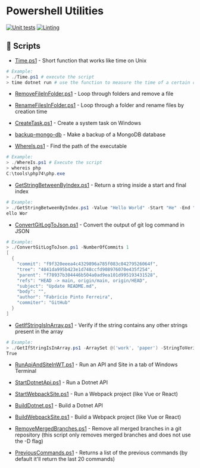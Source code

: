 # Powershell Utilities 
[![Unit tests](https://github.com/pferreirafabricio/powershell-utils/actions/workflows/tests.yml/badge.svg)](https://github.com/pferreirafabricio/powershell-utils/actions/workflows/tests.yml)
[![Linting](https://github.com/pferreirafabricio/powershell-utils/actions/workflows/linting.yml/badge.svg)](https://github.com/pferreirafabricio/powershell-utils/actions/workflows/linting.yml)

## 🐍 Scripts
- [Time.ps1](./Time.ps1) - Short function that works like time on Unix <br/>
```powershell
# Example: 
> ./Time.ps1 # execute the script
> time dotnet run # use the function to measure the time of a certain command
```
- [RemoveFileInFolder.ps1](./RemoveFileInFolder.ps1) - Loop through folders and remove a file

- [RenameFilesInFolder.ps1](./RenameFilesInFolder.ps1) - Loop through a folder and rename files by creation time

- [CreateTask.ps1](./CreateTask.ps1) - Create a system task on Windows

- [backup-mongo-db](https://github.com/pferreirafabricio/backup-mongo-db) - Make a backup of a MongoDB database

- [WhereIs.ps1](./WhereIs.ps1) - Find the path of the executable
```powershell
# Example: 
> ./WhereIs.ps1 # Execute the script
> whereis php
C:\tools\php74\php.exe
```

- [GetStringBetweenByIndex.ps1](./GetStringBetweenByIndex.ps1) - Return a string inside a start and final index
```powershell
# Example: 
> ./GetStringBetweenByIndex.ps1 -Value "Hello World" -Start "He" -End "ld"
ello Wor
``` 

- [ConvertGitLogToJson.ps1](./ConvertGitLogToJson.ps1) - Convert the output of git log command in JSON
```powershell
# Example: 
> ./ConvertGitLogToJson.ps1 -NumberOfCommits 1
[
  {
    "commit": "f9f320eeea4c4329896a785f083c04279526064f",
    "tree": "4841da995b423e1d748ccfd908976070e435f254",  
    "parent": "f78937b304446b504a0ad9ea101d995193431528",
    "refs": "HEAD -> main, origin/main, origin/HEAD",    
    "subject": "Update README.md",
    "body": "",
    "author": "Fabrício Pinto Ferreira",
    "commiter": "GitHub"
  }
]
``` 

- [GetIfStringIsInArray.ps1](./GetIfStringIsInArray.ps1) - Verify if the string contains any other strings present in the array
```powershell
# Example: 
> ./GetIfStringIsInArray.ps1 -ArraySet @('work', 'paper') -StringToVerify "I work in a paper company"
True
``` 

- [RunApiAndSiteInWT.ps1](./RunApiAndSiteInWT.ps1) - Run an API and Site in a tab of Windows Terminal

- [StartDotnetApi.ps1](./StartDotnetApi.ps1) - Run a Dotnet API

- [StartWebpackSite.ps1](./StartWebpackSite.ps1) - Run a Webpack project (like Vue or React)

- [BuildDotnet.ps1](./BuildDotnet.ps1) - Build a Dotnet API

- [BuildWebpackSite.ps1](./BuildWebpackSite.ps1) - Build a Webpack project (like Vue or React)

- [RemoveMergedBranches.ps1](./RemoveMergedBranches.ps1) - Remove all merged branches in a git repository (this script only removes merged branches and does not use the -D flag)

- [PreviousCommands.ps1](./PreviousCommands.ps1) - Returns a list of the previous commands (by default it'll return the last 20 commands)
